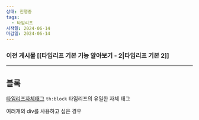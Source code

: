 ```yaml
---
상태: 진행중
tags:
  - 타임리프
시작일: 2024-06-14
마감일: 2024-06-14
---
```

### 이전 게시물 [[타임리프 기본 기능 알아보기 - 2|타임리프 기본 2]]
---
## 블록
[타임리프자체태그](https://www.thymeleaf.org/doc/tutorials/3.0/usingthymeleaf.html#synthetic-thblock-tag)
`th:block` 타임리프의 유일한 자체 태그

여러개의 div를 사용하고 싶은 경우